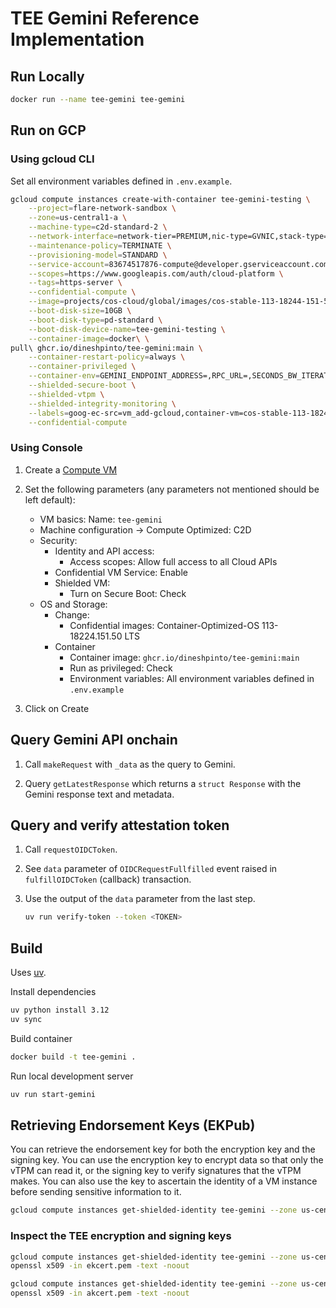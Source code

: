 # TEE Gemini Reference Implementation

## Run Locally

```bash
docker run --name tee-gemini tee-gemini
```

## Run on GCP

### Using gcloud CLI

Set all environment variables defined in `.env.example`.

```bash
gcloud compute instances create-with-container tee-gemini-testing \
    --project=flare-network-sandbox \
    --zone=us-central1-a \
    --machine-type=c2d-standard-2 \
    --network-interface=network-tier=PREMIUM,nic-type=GVNIC,stack-type=IPV4_ONLY,subnet=default \
    --maintenance-policy=TERMINATE \
    --provisioning-model=STANDARD \
    --service-account=83674517876-compute@developer.gserviceaccount.com \
    --scopes=https://www.googleapis.com/auth/cloud-platform \
    --tags=https-server \
    --confidential-compute \
    --image=projects/cos-cloud/global/images/cos-stable-113-18244-151-50 \
    --boot-disk-size=10GB \
    --boot-disk-type=pd-standard \
    --boot-disk-device-name=tee-gemini-testing \
    --container-image=docker\ \
pull\ ghcr.io/dineshpinto/tee-gemini:main \
    --container-restart-policy=always \
    --container-privileged \
    --container-env=GEMINI_ENDPOINT_ADDRESS=,RPC_URL=,SECONDS_BW_ITERATIONS=,TEE_ADDRESS=,TEE_PRIVATE_KEY=,GEMINI_API_KEY= \
    --shielded-secure-boot \
    --shielded-vtpm \
    --shielded-integrity-monitoring \
    --labels=goog-ec-src=vm_add-gcloud,container-vm=cos-stable-113-18244-151-50 \
    --confidential-compute
```

### Using Console

1. Create a [Compute VM](https://console.cloud.google.com/compute/instancesAdd)
2. Set the following parameters (any parameters not mentioned should be left default):

   - VM basics: Name: `tee-gemini`
   - Machine configuration -> Compute Optimized: C2D
   - Security:
      - Identity and API access:
         - Access scopes: Allow full access to all Cloud APIs
      - Confidential VM Service: Enable
      - Shielded VM: 
         - Turn on Secure Boot: Check
   - OS and Storage:
      - Change:
         - Confidential images: Container-Optimized-OS 113-18224.151.50 LTS
      - Container
         - Container image: `ghcr.io/dineshpinto/tee-gemini:main`
         - Run as privileged: Check
         - Environment variables: All environment variables defined in `.env.example`

3. Click on Create

## Query Gemini API onchain

1. Call `makeRequest` with `_data` as the query to Gemini.

2. Query `getLatestResponse` which returns a `struct Response` with the Gemini response text and metadata.

## Query and verify attestation token

1. Call `requestOIDCToken`.

2. See `data` parameter of `OIDCRequestFullfilled` event raised in `fulfillOIDCToken` (callback) transaction.

3. Use the output of the `data` parameter from the last step.

   ```bash
   uv run verify-token --token <TOKEN>
   ```

## Build

Uses [uv](https://docs.astral.sh/uv/).

Install dependencies

```bash
uv python install 3.12
uv sync
```

Build container

```bash
docker build -t tee-gemini .
```

Run local development server

```bash
uv run start-gemini
```

## Retrieving Endorsement Keys (EKPub)

You can retrieve the endorsement key for both the encryption key and the signing key. You can use the encryption key to encrypt data so that only the vTPM can read it, or the signing key to verify signatures that the vTPM makes. You can also use the key to ascertain the identity of a VM instance before sending sensitive information to it.

```bash
gcloud compute instances get-shielded-identity tee-gemini --zone us-central1-a
```

### Inspect the TEE encryption and signing keys

```bash
gcloud compute instances get-shielded-identity tee-gemini --zone us-central1-a --format=json | jq -r '.encryptionKey.ekCert' > ekcert.pem
openssl x509 -in ekcert.pem -text -noout
```

```bash
gcloud compute instances get-shielded-identity tee-gemini --zone us-central1-a --format=json | jq -r '.signingKey.ekCert' > akcert.pem
openssl x509 -in akcert.pem -text -noout
```
